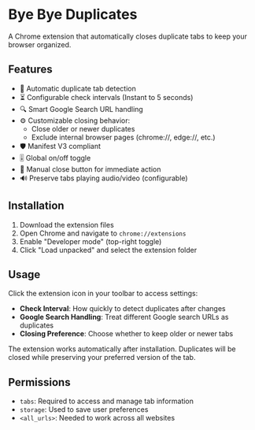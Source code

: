 # Bye Bye Duplicates

A Chrome extension that automatically closes duplicate tabs to keep your browser organized.

## Features

- 🚀 Automatic duplicate tab detection
- ⏳ Configurable check intervals (Instant to 5 seconds)
- 🔍 Smart Google Search URL handling
- ⚙️ Customizable closing behavior:
  - Close older or newer duplicates
  - Exclude internal browser pages (chrome://, edge://, etc.)
- 🛡️ Manifest V3 compliant
- 🎚️ Global on/off toggle
- 🎯 Manual close button for immediate action
- 🔊 Preserve tabs playing audio/video (configurable)

## Installation

1. Download the extension files
2. Open Chrome and navigate to `chrome://extensions`
3. Enable "Developer mode" (top-right toggle)
4. Click "Load unpacked" and select the extension folder

## Usage

Click the extension icon in your toolbar to access settings:

- **Check Interval**: How quickly to detect duplicates after changes
- **Google Search Handling**: Treat different Google search URLs as duplicates
- **Closing Preference**: Choose whether to keep older or newer tabs

The extension works automatically after installation. Duplicates will be closed while preserving your preferred version of the tab.

## Permissions

- `tabs`: Required to access and manage tab information
- `storage`: Used to save user preferences
- `<all_urls>`: Needed to work across all websites
